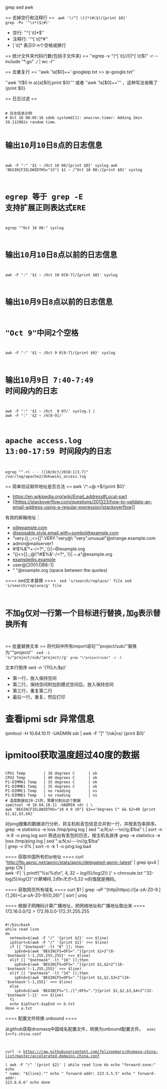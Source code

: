 grep
sed
awk


== 去掉空行和注释行 ==
<code>
awk '!/^[ \t]*(#|$)/{print $0}'
grep -Pv '^\s*($|#)'
</code>

  * 空行: ''^[ \t]*$''
  * 注释行: ''^[ \t]*#''
  * [ \t]* 表示0-n个空格或换行

== 统计文件夹代码行数(包括子文件夹) ==
''egrep -v "(^[ \t]*\/\/)|(^[ \t]*$)" -r --include "*.go" ./ | wc -l''

== 去重复行 ==
''awk '!a[$0]++' googleip.txt >> ip-google.txt''

''awk '!($0 in a){a[$0];print $0}''' 或者 ''awk '!a[$0]++''' ，这种写法省略了{print $0}

== 日志过滤 ==

<code bash>
# 日志信息示例
# Oct 10 08:05:16 sdeb systemd[1]: anacron.timer: Adding 2min 39.112982s random time.

# 输出10月10日8点的日志信息
awk -F ":" '$1 ~ /Oct 10 08/{print $0}' syslog
awk 'BEGIN{FIELDWIDTHS="15"} $1 ~ /^Oct 10 08:/{print $0}' syslog
# egrep 等于 grep -E 支持扩展正则表达式ERE
egrep "^Oct 10 08:" syslog

# 输出10月10日8点以前的日志信息
awk -F ":" '$1 ~ /Oct 10 0[0-7]/{print $0}' syslog

# 输出10月9日8点以前的日志信息
#  "Oct  9"中间2个空格
awk -F ":" '$1 ~ /Oct  9 0[0-7]/{print $0}' syslog

# 输出10月9日 7:40-7:49 时间段内的日志
awk -F ":" '$1 ~ /Oct  9 07/' syslog.1 | awk -F ":" '$2 ~ /4[0-9]/'

# apache access.log 13:00-17:59 时间段内的日志
egrep "^.+( - - )\[10/Oct/2018:1[3-7]" /var/log/apache2/dokuwiki_access.log
</code>

== 简单验证邮件地址是否合法 ==
  awk '/^.+@.+$/{print $0}'

  * https://en.wikipedia.org/wiki/Email_address#Local-part
  * [[https://stackoverflow.com/questions/201323/how-to-validate-an-email-address-using-a-regular-expression|stackoverflow]]

有效的邮箱地址：
  * x@example.com
  * disposable.style.email.with+symbol@example.com
  * "very.(),:;<>[]\".VERY.\"very@\\ \"very\".unusual"@strange.example.com
  * admin@mailserver1
  * #!$%&'*+-/=?^_`{}|~@example.org
  * "()<>[]:,;@\\\"!#$%&'-/=?^_`{}| ~.a"@example.org
  * example@s.example
  * user@[2001:DB8::1]
  * " "@example.org (space between the quotes)

==== sed文本替换 ====
<code>
sed 's/search/replace/' file
sed 's/search/replace/g' file
# 不加g仅对一行第一个目标进行替换,加g表示替换所有
</code>

== 批量替换文本 ==
将代码中所有import语句''"project/sub/''替换为''"project/''
<code>
sed -i 's/\"project\/sub/\"project\//g' `grep "\"project/sub/" -r -l`
</code>

文本行倒序
  sed -n '{1!G;h;$p}'
  * 第一行，放入保持空间
  * 第二行，保持空间附加到模式空间后，放入保持空间
  * 第三行，重复第二行
  * 最后一行，重复，然后打印

# 查看ipmi sdr 异常信息
  ipmitool -H 10.64.10.11 -UADMIN sdr | awk -F "|" '!/ok|ns/ {print $0}'

# ipmitool获取温度超过40度的数据
<code>
CPU1 Temp        | 38 degrees C      | ok
CPU2 Temp        | 40 degrees C      | ok
P1-DIMMA1 Temp   | 35 degrees C      | ok
P1-DIMMB1 Temp   | 35 degrees C      | ok
P1-DIMMC1 Temp   | no reading        | ns
P1-DIMMD1 Temp   | no reading        | ns
# 温度数据在20-21列，需要分割出这个数据
ipmitool -H 10.64.10.11 -UADMIN sdr | \
awk 'BEGIN{FIELDWIDTHS="18 4 9 10"} $3=="degrees C" && $2>40 {print $1,$2,$3,$4}'
</code>

对ping搜集的数据进行分析，将主机和丢包信息合并到一行，并按丢包率排序。
  grep -e statistics -e loss /tmp/ping.log | sed ":a;N;s/---\n//g;$!ba" \
  | sort -n -k 8 -o ping.log.sort
筛选出有丢包的日志，按主机名排序
  grep -e statistics -e loss /tmp/ping.log | sed ":a;N;s/---\n//g;$!ba" \
  | grep -v 0% | sort -n -k 1 -o ping.log.bad

==== 获取中国所有的ip地址 ====
  curl 'http://ftp.apnic.net/apnic/stats/apnic/delegated-apnic-latest' | grep ipv4 | grep CN | \
  awk -F\| '{ printf("%s/%d\n", $4, 32-log($5)/log(2)) }' > chnroute.txt
''32-log($5)/log(2)'' 计算掩码,2的n次方=$5,32-n的值就是掩码。

==== 获取网页所有域名 ====
  curl $1 |  grep -oP "(http|https)://[a-zA-Z0-9.]{1,26}+[\.a-zA-Z0-9]{0,26}"  | sort | uniq

==== 根据子网掩码计算广播地址，把网络地址和广播地址取出来 ====
172.16.0.0/12 > 172.16.0.0-172.31.255.255

<code bash ipformat.sh>
#!/bin/bash
while read line
do
  netmask=$(awk -F "/" '{print $2}' <<< $line)
  ipStart=$(awk -F "/" '{print $1}' <<< $line)
  if [[ "$netmask" -lt "8" ]]; then
    ipEnd=$(awk 'BEGIN{FS=OFS="."}{print $1+2^(8-'$netmask')-1,255,255,255}' <<< $line)
  elif [[ "$netmask" -lt "16" ]];then
    ipEnd=$(awk 'BEGIN{FS=OFS="."}{print $1,$2+2^(16-'$netmask')-1,255,255}' <<< $line)
  elif [[ "$netmask" -lt "24" ]];then
    ipEnd=$(awk 'BEGIN{FS=OFS="."}{print $1,$2,$3+2^(24-'$netmask')-1,255}' <<< $line)
  else
    ipEnd=$(awk 'BEGIN{FS="[./]";OFS="."}{print $1,$2,$3,$4+2^(32-'$netmask')-1}' <<< $line)
  fi
  echo $ipStart-$ipEnd >> b.txt
done < a.txt
</code>

==== 配置文件转换 unbound ====

从github获取dnsmasq中国域名配置文件，转换为unbound配置文件。
<code bash>
exec 1>>fz.china.conf

curl -s https://raw.githubusercontent.com/felixonmars/dnsmasq-china-list/master/accelerated-domains.china.conf \
    | awk -F "/" '{print $2}' | while read line
do
    echo "forward-zone:"
    echo "    name: \"${line}.\""
    echo "    forward-addr: 223.5.5.5"
    echo "    forward-addr: 223.6.6.6"
    echo
done
</code>